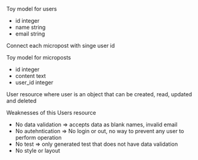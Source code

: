 Toy model for users
 - id integer 
 - name string
 - email string

Connect each micropost with singe user id 

Toy model for microposts
- id integer
- content text
- user_id integer

User resource where user is an object that can be created, read, updated and deleted

Weaknesses of this Users resource
- No data validation => accepts data as blank names, invalid email 
- No autehntication => No login or out, no way to prevent any user to perform operation
- No test => only generated test that does not have data validation
- No style or layout


